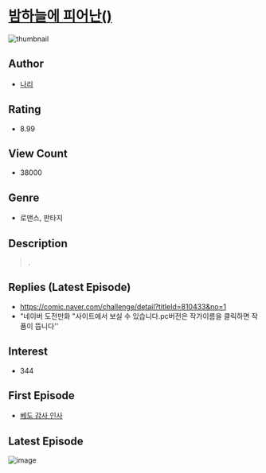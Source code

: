 # [밤하늘에 피어난()](https://comic.naver.com/bestChallenge/list?titleId=802548)
![thumbnail](https://image-comic.pstatic.net/user_contents_data/challenge_comic/2022/12/28/359382/thumbnail_202x16425b691e7_d586_4b15_9eb2_2d67e0f8e942_00001584.JPEG)

## Author
- [나리](https://comic.naver.com/artistTitle?id=359382)

## Rating
- 8.99

## View Count
- 38000

## Genre
- 로맨스, 판타지

## Description
> .

## Replies (Latest Episode)
- https://comic.naver.com/challenge/detail?titleId=810433&no=1
- "네이버 도전만화 "사이트에서 보실 수 있습니다.pc버전은 작가이름을 클릭하면 작품이 뜹니다''

## Interest
- 344

## First Episode
- [베도 감사 인사](https://comic.naver.com/bestChallenge/detail?titleId=802548&no=4)

## Latest Episode
![image](https://image-comic.pstatic.net/user_contents_data/challenge_comic/2023/05/24/359382/upload_7233967796338896995.jpeg)
